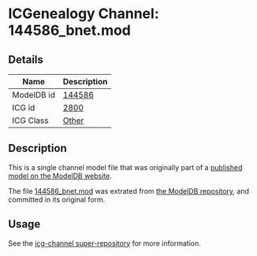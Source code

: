# ICGenealogy Channel: 144586\_bnet.mod

## Details

Name | Description
---- | -----------
ModelDB id | [144586](http://senselab.med.yale.edu/ModelDB/ShowModel.cshtml?model=144586)
ICG id | [2800](http://icg.neurotheory.ox.ac.uk/channels/other/2800)
ICG Class | [Other](http://icg.neurotheory.ox.ac.uk/channels/other)

## Description

This is a single channel model file that was originally part of a [published model on the ModelDB website](http://senselab.med.yale.edu/mModelDB/ShowModel.cshtml?model=144586).

The file [144586\_bnet.mod](144586_bnet.mod) was extrated from [the ModelDB repository](http://senselab.med.yale.edu/ModelDB/ShowModel.cshtml?model=144586), and committed in its original form.

## Usage

See the [icg-channel super-repository](https://github.com/icgenealogy/icg-channels) for more information.
